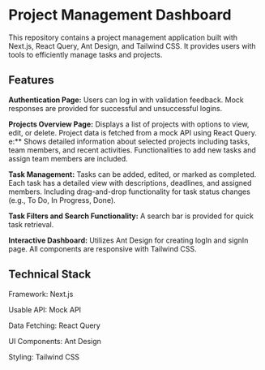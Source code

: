 # Project Management Dashboard
This repository contains a project management application built with Next.js, React Query, Ant Design, and Tailwind CSS. It provides users with tools to efficiently manage tasks and projects.


## Features
**Authentication Page:**  Users can log in with validation feedback. Mock responses are provided for successful and unsuccessful logins.

**Projects Overview Page:** Displays a list of projects with options to view, edit, or delete. Project data is fetched from a mock API using React Query.
e:** Shows detailed information about selected projects including tasks, team members, and recent activities. Functionalities to add new tasks and assign team members are included.

**Task Management:** Tasks can be added, edited, or marked as completed. Each task has a detailed view with descriptions, deadlines, and assigned members. Including drag-and-drop functionality for task status changes (e.g., To Do, In Progress, Done).

**Task Filters and Search Functionality:** A search bar is provided for quick task retrieval.

**Interactive Dashboard:** Utilizes Ant Design for creating logIn and signIn page. All components are responsive with Tailwind CSS.


## Technical Stack
Framework: Next.js

Usable API: Mock API

Data Fetching: React Query

UI Components: Ant Design

Styling: Tailwind CSS